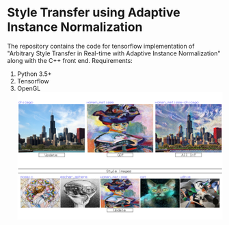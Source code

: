 # Style Transfer using Adaptive Instance Normalization
The repository contains the code for tensorflow implementation of "Arbitrary Style Transfer in Real-time with Adaptive Instance Normalization" along with the C++ front end.
Requirements:
1. Python 3.5+
2. Tensorflow
3. OpenGL
![Alt text](UI.png?raw=true "UI view")
